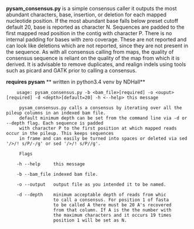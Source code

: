 **pysam_consensus.py** is a simple consensus caller it outputs the most abundant characters, base, insertion, or deletion for each mapped nucleotide position. If the most abundant base falls below preset cutoff default 20, base is reported as character N. Sequences are padded to the first mapped read position in the contig with character P. There is no internal padding for bases with zero coverage. These are not reported and can look like deletions which are not reported, since they are not present in the sequence. As with all consensus calling from maps, the quality of consensus sequence is reliant on the quality of the map from which it is derived. It is advisable to remove duplicates, and realign indels using tools such as picard and GATK prior to calling a consensus. 


**requires pysam**
** written in python3.4 venv by NDHall**




```
    usage: pysam_consensus.py -b <bam_file>[required] -o <ouput>[required] -d <depth>[default=20] -h <--help> this message

     pysam_consensus.py calls a consensus by iterating over all the pileup columns in an indexed bam file.
     default minimum depth can be set from the command line via -d or --depth flag. Each sequence is padded
     with character P to the first position at which mapped reads occur in the pileup. This keeps sequences
     in frame and can easily be turned into spaces or deleted via sed '/>/! s/P/-/g' or sed '/>/! s/P//g'. 

     Flags

    -h --help     this message
    
    -b --bam_file indexed bam file.
   
    -o --output   output file as you intended it to be named. 

    -d --depth    minimum acceptable depth of reads from whic
                  to call a consensus. For position 1 of fasta
                  to be called A there must be 20 A's recovered
                  from that column. If A is the the number with 
                  the maximum characters and it occurs 19 times
                  position 1 will be set as N. 


```